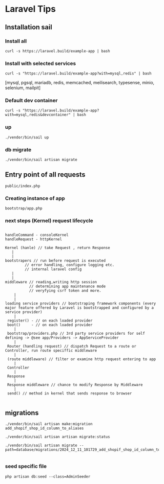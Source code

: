 # Laravel Tips

## Installation sail

### Install all

```
curl -s https://laravel.build/example-app | bash
```

### Install with selected services

```
curl -s "https://laravel.build/example-app?with=mysql,redis" | bash
```

[mysql, pgsql, mariadb, redis, memcached, meilisearch, typesense, minio, selenium, mailpit]

### Default dev container

```
curl -s "https://laravel.build/example-app?with=mysql,redis&devcontainer" | bash
```

### up
```
./vendor/bin/sail up
```
### db migrate
```
./vendor/bin/sail artisan migrate
```

## Entry point of all requests

```
public/index.php
```

### Creating instance of app

```
bootstrap/app.php
```

###  next steps (Kernel) request lifecycle
```

handleCommand - consoleKernel
handleRequest - httpKernel

Kernel (hanle) // take Request , return Response 
   |
   |
bootstrapers // run before request is executed
	     // error handling, configure logging etc.
	     // internal laravel config 
   |
   |
middleware // reading,writing http session
           // determining app maintenance mode 
           // veryfying csrf token and more.
    |
    |
loading service providers // bootstraping framework components (every major feature offered by Laravel is bootstrapped and configured by a service provider)
    |
 register() - // on each loaded provider
 boot()     - // on each loaded provider 
    | 
 bootstrap/providers.php // 3rd party service providers for self defining -> @see app/Providers -> AppServiceProvider
    |
 Router (handling request) // dispatch Request to a route or Controller, run route speciffic middleware
    |
 (route middleware) // filter or examine http request entering to app      
    |
 Controller 
    |
 Response
    | 
 Response middleware // chance to modify Response by Middleware 
    |
 send() // method in kernel that sends response to browser         
    
```

## migrations

```
./vendor/bin/sail artisan make:migration add_shopif_shop_id_column_to_aliases

./vendor/bin/sail artisan artisan migrate:status

./vendor/bin/sail artisan migrate --path=database/migrations/2024_12_11_101729_add_shopif_shop_id_column_to_aliases.php


```

### seed specific file

```
php artisan db:seed --class=AdminSeeder
```




